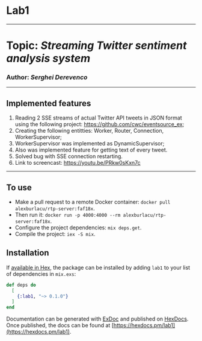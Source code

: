 # Lab1
-----
# Topic: *Streaming Twitter sentiment analysis system*
### Author: *Serghei Derevenco*
-----
## Implemented features
1. Reading 2 SSE streams of actual Twitter API tweets in JSON format using the following project: https://github.com/cwc/eventsource_ex;  
2. Creating the following entitties: Worker, Router, Connection, WorkerSupervisor;  
3. WorkerSupervisor was implemented as DynamicSupervisor;  
4. Also was implemented feature for getting text of every tweet.
5. Solved bug with SSE connection restarting.  
5. Link to screencast: https://youtu.be/PRkw0sKxn7c  
-----
## To use
* Make a pull request to a remote Docker container: `docker pull alexburlacu/rtp-server:faf18x`.
* Then run it: `docker run -p 4000:4000 --rm alexburlacu/rtp-server:faf18x`.
* Configure the project dependencies: `mix deps.get`.
* Compile the project: `iex -S mix`.
## Installation

If [available in Hex](https://hex.pm/docs/publish), the package can be installed
by adding `lab1` to your list of dependencies in `mix.exs`:

```elixir
def deps do
  [
    {:lab1, "~> 0.1.0"}
  ]
end
```

Documentation can be generated with [ExDoc](https://github.com/elixir-lang/ex_doc)
and published on [HexDocs](https://hexdocs.pm). Once published, the docs can
be found at [https://hexdocs.pm/lab1](https://hexdocs.pm/lab1).

